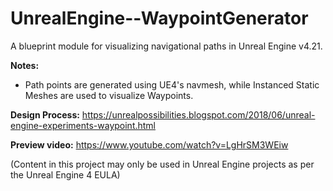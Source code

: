 # UnrealEngine--WaypointGenerator
A blueprint module for visualizing navigational paths in Unreal Engine v4.21. 

**Notes:**
- Path points are generated using UE4's navmesh, while Instanced Static Meshes are used to visualize Waypoints.

**Design Process:** https://unrealpossibilities.blogspot.com/2018/06/unreal-engine-experiments-waypoint.html

**Preview video:** https://www.youtube.com/watch?v=LgHrSM3WEiw

(Content in this project may only be used in Unreal Engine projects as per the Unreal Engine 4 EULA)
